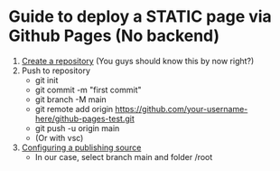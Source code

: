 # Guide to deploy a STATIC page via Github Pages (No backend) 
1. [Create a repository](https://docs.github.com/en/repositories/creating-and-managing-repositories/quickstart-for-repositories)
(You guys should know this by now right?)
2. Push to repository
    - git init
    - git commit -m "first commit"
    - git branch -M main
    - git remote add origin https://github.com/your-username-here/github-pages-test.git
    - git push -u origin main
    - (Or with vsc)
3. [Configuring a publishing source](https://docs.github.com/en/pages/getting-started-with-github-pages/configuring-a-publishing-source-for-your-github-pages-site) 
    - In our case, select branch main and folder /root
